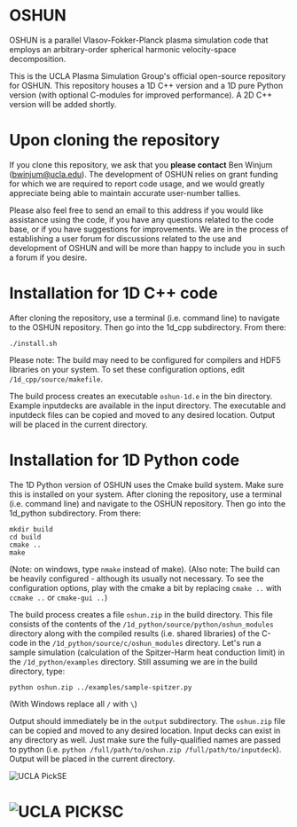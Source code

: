 # OSHUN

OSHUN is a parallel Vlasov-Fokker-Planck plasma simulation code that employs an arbitrary-order spherical harmonic velocity-space decomposition.

This is the UCLA Plasma Simulation Group's official open-source repository for OSHUN. This repository houses a 1D C++ version and a 1D pure Python version (with optional C-modules for improved performance).  A 2D C++ version will be added shortly.

# Upon cloning the repository

If you clone this repository, we ask that you __please contact__ Ben Winjum (bwinjum@ucla.edu).  The development of OSHUN relies on grant funding for which we are required to report code usage, and we would greatly appreciate being able to maintain accurate user-number tallies.

Please also feel free to send an email to this address if you would like assistance using the code, if you have any questions related to the code base, or if you have suggestions for improvements.  We are in the process of establishing a user forum for discussions related to the use and development of OSHUN and will be more than happy to include you in such a forum if you desire.

# Installation for 1D C++ code

After cloning the repository, use a terminal (i.e. command line) to navigate to the OSHUN repository. Then go into the 1d_cpp subdirectory. From there:

```
./install.sh
```

Please note: The build may need to be configured for compilers and HDF5 libraries on your system. To set these configuration options, edit ```/1d_cpp/source/makefile```.

The build process creates an executable ```oshun-1d.e``` in the bin directory. Example inputdecks are available in the input directory.  The executable and inputdeck files can be copied and moved to any desired location. Output will be placed in the current directory.

# Installation for 1D Python code

The 1D Python version of OSHUN uses the Cmake build system. Make sure this is installed on your system. After cloning the repository, use a terminal (i.e. command line) and navigate to the OSHUN repository. Then go into the 1d_python subdirectory. From there:

```
mkdir build
cd build
cmake ..
make
```

(Note: on windows, type ```nmake``` instead of make). (Also note: The build can be heavily configured - although its usually not necessary. To see the configuration options, play with the cmake a bit by replacing ```cmake ..``` with ```ccmake ..``` or ```cmake-gui ..```)

The build process creates a file ```oshun.zip``` in the build directory. This file consists of the contents of the ```/1d_python/source/python/oshun_modules``` directory along with the compiled results (i.e. shared libraries) of the C-code in the  ```/1d_python/source/c/oshun_modules``` directory. Let's run a sample simulation (calculation of the Spitzer-Harm heat conduction limit) in the ```/1d_python/examples``` directory. Still assuming we are in the build directory, type:
```
python oshun.zip ../examples/sample-spitzer.py
```
(With Windows replace all ```/``` with ```\```)

Output should immediately be in the ```output``` subdirectory. The ```oshun.zip``` file can be copied and moved to any desired location. Input decks can exist in any directory as well. Just make sure the fully-qualified names are passed to python (i.e. ```python /full/path/to/oshun.zip /full/path/to/inputdeck```). Output will be placed in the current directory.

![UCLA PickSE](http://169.232.154.80/oshun.jpg)
# ![UCLA PICKSC](http://exodus.physics.ucla.edu/~uclapic/repo_images/PICKSC-logo-OSHUN.png)
